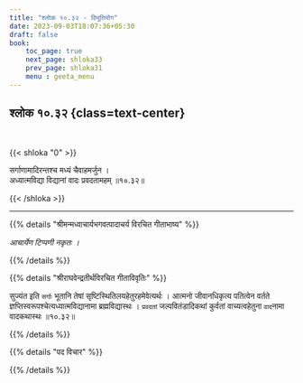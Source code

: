 ```yaml
---
title: "श्लोक १०.३२ - विभूतियोग"
date: 2023-09-03T18:07:36+05:30
draft: false
book:
    toc_page: true
    next_page: shloka33
    prev_page: shloka31
    menu : geeta_menu
---
```




## श्लोक १०.३२ {class=text-center}

<br/>

{{< shloka  "0"  >}}

सर्गाणामादिरन्तश्च मध्यं चैवाहमर्जुन ।  
अध्यात्मविद्या विद्यानां वादः प्रवदतामहम् ॥१०.३२॥ 

{{< /shloka >}}

---


{{% details "श्रीमन्मध्वाचार्यभगवत्पादाचर्य विरचित  गीताभाष्य" %}}

*आचार्येण टिप्पणी नकृतः ।*

{{% /details %}}



{{% details "श्रीराघवेन्द्रतीर्थविरचित गीताविवृतिः" %}}

सुज्यंत इति `सर्गाः` भूतानि तेषां 
सृष्टिस्थितिलयहेतुरहमेवेत्यर्थः । 
आत्मनो जीवानधिकृत्य पतित्वेन वर्तते 
ज्ञप्तिस्वरूपश्चेत्यध्यात्मविद्यानामा 
ब्रह्मविद्यास्थः । `प्रवदतां` जल्पवितंडादिकथां 
कुर्वतां वाच्यत्वहेतुना `वाद`नामा
वादकथास्थः ॥१०.३२॥ 

{{% /details %}}



{{% details "पद विचार" %}}


{{% /details %}}
